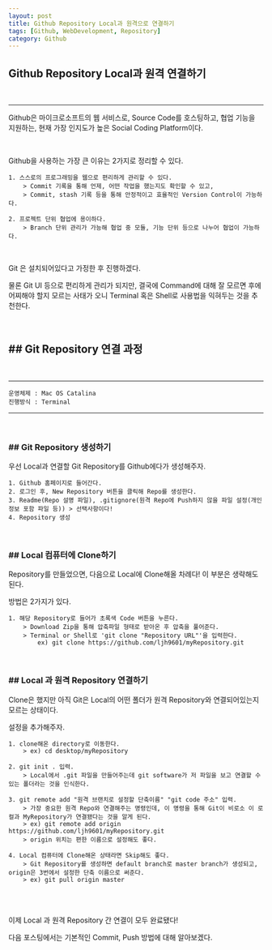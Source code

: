 ```yaml
---
layout: post
title: Github Repository Local과 원격으로 연결하기
tags: [Github, WebDevelopment, Repository]
category: Github
---
```


## Github Repository Local과 원격 연결하기

<br>

---

Github은 마이크로소프트의 웹 서비스로, Source Code를 호스팅하고, 협업 기능을 지원하는, 현재 가장 인지도가 높은 Social Coding Platform이다.

<br>

Github을 사용하는 가장 큰 이유는 2가지로 정리할 수 있다.

```
1. 스스로의 프로그래밍을 웹으로 편리하게 관리할 수 있다.
	> Commit 기록을 통해 언제, 어떤 작업을 했는지도 확인할 수 있고, 
	> Commit, stash 기록 등을 통해 안정적이고 효율적인 Version Control이 가능하다.

2. 프로젝트 단위 협업에 용이하다.
	> Branch 단위 관리가 가능해 협업 중 모듈, 기능 단위 등으로 나누어 협업이 가능하다.
```

<br>

Git 은 설치되어있다고 가정한 후 진행하겠다.

물론 Git UI 등으로 편리하게 관리가 되지만, 결국에 Command에 대해 잘 모르면 후에 어찌해야 할지 모르는 사태가 오니 Terminal 혹은 Shell로 사용법을 익혀두는 것을 추천한다.

<br>



## ## Git Repository 연결 과정

<br>

---

```
운영체제 : Mac OS Catalina
진행방식 : Terminal
```

---

<br>



### ## Git Repository 생성하기

우선 Local과 연결할 Git Repository를 Github에다가 생성해주자.

```shell
1. Github 홈페이지로 들어간다.
2. 로그인 후, New Repository 버튼을 클릭해 Repo를 생성한다.
3. Readme(Repo 설명 파일), .gitignore(원격 Repo에 Push하지 않을 파일 설정(개인정보 포함 파일 등)) > 선택사항이다!
4. Repository 생성
```

<br>

### ## Local 컴퓨터에 Clone하기

Repository를 만들었으면, 다음으로 Local에 Clone해올 차례다! 이 부분은 생략해도 된다.

방법은 2가지가 있다.

```shell
1. 해당 Repository로 들어가 초록색 Code 버튼을 누른다.
	> Download Zip을 통해 압축파일 형태로 받아온 후 압축을 풀어준다.
	> Terminal or Shell로 'git clone "Repository URL"'을 입력한다.
		ex) git clone https://github.com/ljh9601/myRepository.git
```

<br>

### ## Local 과 원격 Repository 연결하기

Clone은 했지만 아직 Git은 Local의 어떤 폴더가 원격 Repository와 연결되어있는지 모르는 상태이다.

설정을 추가해주자.

```shell
1. clone해온 directory로 이동한다.
	> ex) cd desktop/myRepository
	
2. git init . 입력.
	> Local에서 .git 파일을 만들어주는데 git software가 저 파일을 보고 연결할 수 있는 폴더라는 것을 인식한다.
	
3. git remote add "원격 브랜치로 설정할 단축이름" "git code 주소" 입력.
	> 가장 중요한 원격 Repo와 연결해주는 명령인데, 이 명령을 통해 Git이 비로소 이 로컬과 MyRepository가 연결됐다는 것을 알게 된다.
	> ex) git remote add origin https://github.com/ljh9601/myRepository.git
	> origin 위치는 편한 이름으로 설정해도 좋다.
	
4. Local 컴퓨터에 Clone해온 상태라면 Skip해도 좋다.
	> Git Repository를 생성하면 default branch로 master branch가 생성되고, origin은 3번에서 설정한 단축 이름으로 써준다.
	> ex) git pull origin master
```

<br>

<br>

이제 Local 과 원격 Repository 간 연결이 모두 완료됐다! 

다음 포스팅에서는 기본적인 Commit, Push 방법에 대해 알아보겠다.

<br>